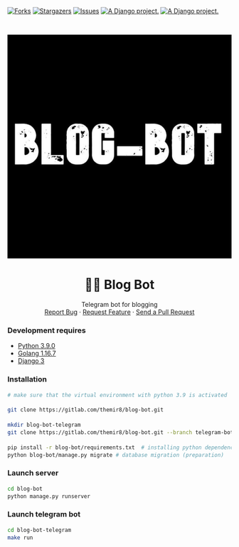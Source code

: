 [![Forks][forks-shield]][forks-url] [![Stargazers][stars-shield]][stars-url]
[![Issues][issues-shield]][issues-url]
<a href="http://www.djangoproject.com/"><img src="https://www.djangoproject.com/m/img/badges/djangoproject120x25.gif" border="0" alt="A Django project." title="A Django project." height="28" /></a>
<a href="https://golang.org/"><img src="https://img.shields.io/badge/Golang-1.16.7-blue?style=for-the-badge" border="0" alt="A Django project." title="A Django project." height="28" /></a>

<!-- PROJECT LOGO -->
<br />
<p align="center">
  <a href="https://github.com/themir8/blog-bot/">
    <img src="./readme/img/blog-bot.jpg" alt="Header">
  </a>

<h1 align="center">📜🤖 Blog Bot</h1>

<p align="center">
    Telegram bot for blogging
    <br />
    <a href="https://github.com/themir8/blog-bot/issues">Report Bug</a>
    ·
    <a href="https://github.com/themir8/blog-bot/issues">Request Feature</a>
    ·
    <a href="https://github.com/themir8/blog-bot/pulls">Send a Pull Request</a>
  </p>
</p>

### Development requires

- [Python 3.9.0](https://www.python.org/downloads/release/python-390/)
- [Golang 1.16.7](https://golang.org/dl/)
- [Django 3](https://www.djangoproject.com/)

### Installation

```sh
# make sure that the virtual environment with python 3.9 is activated

git clone https://gitlab.com/themir8/blog-bot.git

mkdir blog-bot-telegram
git clone https://gitlab.com/themir8/blog-bot.git --branch telegram-bot-go ./blog-bot-telegram

pip install -r blog-bot/requirements.txt  # installing python dependencies
python blog-bot/manage.py migrate # database migration (preparation)
```

### Launch server

```sh
cd blog-bot
python manage.py runserver
```

### Launch telegram bot

```sh
cd blog-bot-telegram
make run
```

<!-- MARKDOWN LINKS & IMAGES -->
<!-- https://www.markdownguide.org/basic-syntax/#reference-style-links -->

[forks-shield]: https://img.shields.io/github/forks/themir8/blog-bot?style=for-the-badge
[forks-url]: https://github.com/themir8/blog-bot/network/members
[stars-shield]: https://img.shields.io/github/stars/themir8/blog-bot?style=for-the-badge
[stars-url]: https://github.com/themir8/blog-bot/stargazers
[issues-shield]: https://img.shields.io/github/issues/themir8/blog-bot?style=for-the-badge
[issues-url]: https://github.com/themir8/blog-bot/issues
